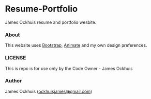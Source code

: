 # Resume-Portfolio
James Ockhuis resume and portfolio wesbite.

### About
This website uses [Bootstrap](https://getbootstrap.com/), [Animate](https://animate.style/) and my own design preferences.

### LICENSE
This is repo is for use only by the Code Owner - James  Ockhuis

### Author
James Ockhuis (ockhuisjames@gmail.com)
